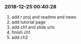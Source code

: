 ### 2018-12-25 00:40:28

1. add r proj and readme and news
1. add tutorial page
1. add ch1 and slide urls
1. finish ch1
1. add ch2